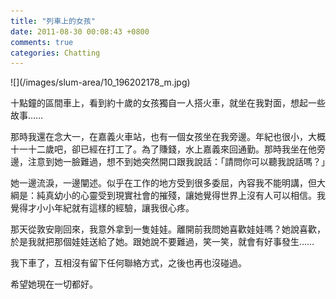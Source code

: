 ```yaml
---
title: "列車上的女孩"
date: 2011-08-30 00:08:43 +0800
comments: true
categories: Chatting
---
```

<p><span>![](/images/slum-area/10_196202178_m.jpg)<br /></span></p><p><span>十點鐘的區間車上，看到約十歲的女孩獨自一人搭火車，就坐在我對</span><wbr><span class="word_break"></span>面，想起一些故事&hellip;&hellip;</wbr></p><p>那時我還在念大一，在嘉義火車站，也有一個女孩坐在我旁邊。年紀也很小，大概十一十二歲吧，卻已經在打工了。為了賺錢，水上嘉義來回通勤。那時我坐在他旁邊，注意到她一臉難過，想不到她突然開口跟我說話：「請問你可以聽我說話嗎？」</p><p>她一邊流淚，一邊闡述。似乎在工作的地方受到很多委屈，內容我不能明講，但大綱是：純真幼小的心靈受到現實社會的摧殘，讓她覺得世界上沒有人可以相信。我覺得才小小年紀就有這樣的經驗，讓我很心疼。</p><p>那天從敦安剛回來，我意外拿到一隻娃娃。離開前我問她喜歡娃娃嗎？她說喜歡，於是我就把那個娃娃送給了她。跟她說不要難過，笑一笑，就會有好事發生&hellip;&hellip;</p><p>我下車了，互相沒有留下任何聯絡方式，之後也再也沒碰過。</p><p>希望她現在一切都好。</p>
